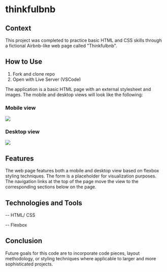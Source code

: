 # thinkfulbnb

## Context
This project was completed to practice basic HTML and CSS skills through a fictional Airbnb-like web page called "Thinkfulbnb".

## How to Use
1. Fork and clone repo
2. Open with Live Server (VSCode)

The application is a basic HTML page with an external stylesheet and images. The mobile and desktop views will look like the following:

### Mobile view
![](images/Thinkfulbnb-mobile.png)

### Desktop view
![](images/Thinkfulbnb-desktop.png)

## Features
The web page features both a mobile and desktop view based on flexbox styling techniques. The form is a placeholder for visualization purposes. The navigation links at the top of the page move the view to the corresponding sections below on the page.

## Technologies and Tools
-- HTML/ CSS

-- Flexbox

## Conclusion
Future goals for this code are to incorporate code pieces, layout methodology, or styling techniques where applicable to larger and more sophisticated projects.
